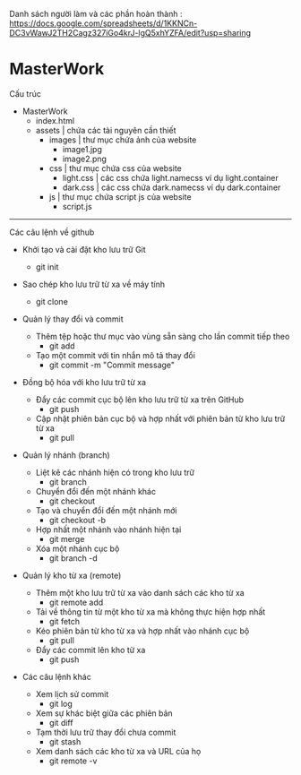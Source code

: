 Danh sách người làm và các phần hoàn thành :
https://docs.google.com/spreadsheets/d/1KKNCn-DC3vWawJ2TH2Cagz327iGo4krJ-lgQ5xhYZFA/edit?usp=sharing
# MasterWork
Cấu trúc
- MasterWork
  - index.html
  - assets | chứa các tài nguyên cần thiết
    - images | thư mục chứa ảnh của website
      - image1.jpg
      - image2.png
    - css    | thư mục chứa css của website
      - light.css  | các css chứa light.namecss ví dụ light.container  
      - dark.css   | các css chứa dark.namecss ví dụ dark.container 
    - js     | thư mục chứa script js của website
      - script.js
--------------------------------------------------------------------------------------------------
Các câu lệnh về github
- Khởi tạo và cài đặt kho lưu trữ Git
  - git init

- Sao chép kho lưu trữ từ xa về máy tính
  - git clone <url>

- Quản lý thay đổi và commit
  - Thêm tệp hoặc thư mục vào vùng sẵn sàng cho lần commit tiếp theo
    - git add <file>
  - Tạo một commit với tin nhắn mô tả thay đổi
    - git commit -m "Commit message"

- Đồng bộ hóa với kho lưu trữ từ xa
  - Đẩy các commit cục bộ lên kho lưu trữ từ xa trên GitHub
    - git push
  - Cập nhật phiên bản cục bộ và hợp nhất với phiên bản từ kho lưu trữ từ xa
    - git pull

- Quản lý nhánh (branch)
  - Liệt kê các nhánh hiện có trong kho lưu trữ
    - git branch
  - Chuyển đổi đến một nhánh khác
    - git checkout <branch>
  - Tạo và chuyển đổi đến một nhánh mới
    - git checkout -b <new-branch>
  - Hợp nhất một nhánh vào nhánh hiện tại
    - git merge <branch>
  - Xóa một nhánh cục bộ
    - git branch -d <branch>

- Quản lý kho từ xa (remote)
  - Thêm một kho lưu trữ từ xa vào danh sách các kho từ xa
    - git remote add <name> <url>
  - Tải về thông tin từ một kho từ xa mà không thực hiện hợp nhất
    - git fetch <remote>
  - Kéo phiên bản từ kho từ xa và hợp nhất vào nhánh cục bộ
    - git pull <remote> <branch>
  - Đẩy các commit lên kho từ xa
    - git push <remote> <branch>

- Các câu lệnh khác
  - Xem lịch sử commit
    - git log
  - Xem sự khác biệt giữa các phiên bản
    - git diff
  - Tạm thời lưu trữ thay đổi chưa commit
    - git stash
  - Xem danh sách các kho từ xa và URL của họ
    - git remote -v
